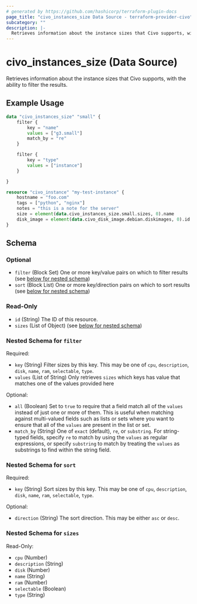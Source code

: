 ```yaml
---
# generated by https://github.com/hashicorp/terraform-plugin-docs
page_title: "civo_instances_size Data Source - terraform-provider-civo"
subcategory: ""
description: |-
  Retrieves information about the instance sizes that Civo supports, with the ability to filter the results.
---
```


# civo_instances_size (Data Source)

Retrieves information about the instance sizes that Civo supports, with the ability to filter the results.

## Example Usage

```terraform
data "civo_instances_size" "small" {
    filter {
        key = "name"
        values = ["g3.small"]
        match_by = "re"
    }

    filter {
        key = "type"
        values = ["instance"]
    }

}

resource "civo_instance" "my-test-instance" {
    hostname = "foo.com"
    tags = ["python", "nginx"]
    notes = "this is a note for the server"
    size = element(data.civo_instances_size.small.sizes, 0).name
    disk_image = element(data.civo_disk_image.debian.diskimages, 0).id
}
```

<!-- schema generated by tfplugindocs -->
## Schema

### Optional

- `filter` (Block Set) One or more key/value pairs on which to filter results (see [below for nested schema](#nestedblock--filter))
- `sort` (Block List) One or more key/direction pairs on which to sort results (see [below for nested schema](#nestedblock--sort))

### Read-Only

- `id` (String) The ID of this resource.
- `sizes` (List of Object) (see [below for nested schema](#nestedatt--sizes))

<a id="nestedblock--filter"></a>
### Nested Schema for `filter`

Required:

- `key` (String) Filter sizes by this key. This may be one of `cpu`, `description`, `disk`, `name`, `ram`, `selectable`, `type`.
- `values` (List of String) Only retrieves `sizes` which keys has value that matches one of the values provided here

Optional:

- `all` (Boolean) Set to `true` to require that a field match all of the `values` instead of just one or more of them. This is useful when matching against multi-valued fields such as lists or sets where you want to ensure that all of the `values` are present in the list or set.
- `match_by` (String) One of `exact` (default), `re`, or `substring`. For string-typed fields, specify `re` to match by using the `values` as regular expressions, or specify `substring` to match by treating the `values` as substrings to find within the string field.


<a id="nestedblock--sort"></a>
### Nested Schema for `sort`

Required:

- `key` (String) Sort sizes by this key. This may be one of `cpu`, `description`, `disk`, `name`, `ram`, `selectable`, `type`.

Optional:

- `direction` (String) The sort direction. This may be either `asc` or `desc`.


<a id="nestedatt--sizes"></a>
### Nested Schema for `sizes`

Read-Only:

- `cpu` (Number)
- `description` (String)
- `disk` (Number)
- `name` (String)
- `ram` (Number)
- `selectable` (Boolean)
- `type` (String)


